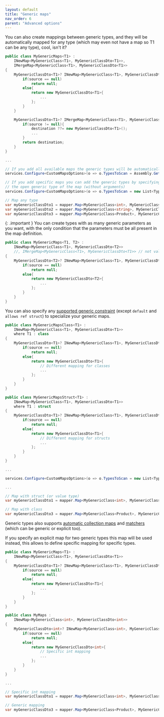 ```yaml
---
layout: default
title: "Generic maps"
nav_order: 6
parent: "Advanced options"
---
```


You can also create mappings between generic types, and they will be automatically mapped for any type (which may even not have a map so T1 can be any type), cool, isn't it?

```csharp
public class MyGenericMaps<T1> :
    INewMap<MyGenericClass<T1>, MyGenericClassDto<T1>>,
    IMergeMap<MyGenericClass<T1>, MyGenericClassDto<T1>>
{
    MyGenericClassDto<T1>? INewMap<MyGenericClass<T1>, MyGenericClassDto<T1>>.Map(MyGenericClass<T1>? source, MappingContext context){
        if(source == null)
            return null;
        else{
            return new MyGenericClassDto<T1>{
                ...
            };
        }
    }

    MyGenericClassDto<T1>? IMergeMap<MyGenericClass<T1>, MyGenericClassDto<T1>>.Map(MyGenericClass<T1>? source, MyGenericClassDto<T1>? destination, MappingContext context){
        if(source != null){
            destination ??= new MyGenericClassDto<T1>();
            ...
        }
        return destination;
    }
}

...

// If you add all available maps the generic types will be automatically included
services.Configure<CustomMapsOptions>(o => o.TypesToScan = Assembly.GetExecutingAssembly().GetTypes().ToList() );

// If you add specific maps you can add the generic types by specifying
// the open generic type of the map (without arguments)
services.Configure<CustomMapsOptions>(o => o.TypesToScan = new List<Type>{ typeof(MyGenericMaps<>), ... });

// Map any type
var myGenericClassDto1 = mapper.Map<MyGenericClass<int>, MyGenericClassDto<int>>(myGenericClass1);
var myGenericClassDto2 = mapper.Map<MyGenericClass<string>, MyGenericClassDto<string>>(myGenericClass2);
var myGenericClassDto3 = mapper.Map<MyGenericClass<Product>, MyGenericClassDto<Product>>(myGenericClass3);
```

{: .important }
You can create types with as many generic parameters as you want, with the only condition that the parameters must be all present in the map definition.

```csharp
public class MyGenericMaps<T1, T2> :
    INewMap<MyGenericClass<T1>, MyGenericClassDto<T2>>
    //, IMergeMap<MyGenericClass<T1>, MyGenericClassDto<T1>> // not valid since it uses only T1
{
    MyGenericClassDto<T2>? INewMap<MyGenericClass<T1>, MyGenericClassDto<T2>>.Map(MyGenericClass<T1>? source, MappingContext context){
        if(source == null)
            return null;
        else{
            return new MyGenericClassDto<T2>{
                ...
            };
        }
    }
}
```

You can also specify any [supported generic constraint](https://learn.microsoft.com/en-us/dotnet/csharp/programming-guide/generics/constraints-on-type-parameters) (except `default` and `allows ref struct`) to specialize your generic maps.

```csharp
public class MyGenericMapsClass<T1> :
    INewMap<MyGenericClass<T1>, MyGenericClassDto<T1>>
    where T1 : class
{
    MyGenericClassDto<T1>? INewMap<MyGenericClass<T1>, MyGenericClassDto<T1>>.Map(MyGenericClass<T1>? source, MappingContext context){
        if(source == null)
            return null;
        else{
            return new MyGenericClassDto<T1>{
                // Different mapping for classes
                ...
            };
        }
    }
}

public class MyGenericMapsStruct<T1> :
    INewMap<MyGenericClass<T1>, MyGenericClassDto<T1>>
    where T1 : struct
{
    MyGenericClassDto<T1>? INewMap<MyGenericClass<T1>, MyGenericClassDto<T1>>.Map(MyGenericClass<T1>? source, MappingContext context){
        if(source == null)
            return null;
        else{
            return new MyGenericClassDto<T1>{
                // Different mapping for structs
                ...
            };
        }
    }
}

...

services.Configure<CustomMapsOptions>(o => o.TypesToScan = new List<Type>{ typeof(MyGenericMapsClass<>), typeof(MyGenericMapsStruct<>), ... });

...

// Map with struct (or value type)
var myGenericClassDto1 = mapper.Map<MyGenericClass<int>, MyGenericClassDto<int>>(myGenericClass1);

// Map with class
var myGenericClassDto3 = mapper.Map<MyGenericClass<Product>, MyGenericClassDto<Product>>(myGenericClass3);
```

Generic types also supports [automatic collection maps](/advanced-options/collection-mapping-and-projection#automatic-collection-maps) and [matchers](/advanced-options/collection-mapping-and-projection#match-elements-in-collections) (which can be generic or explicit too).

If you specify an explicit map for two generic types this map will be used instead, this allows to define specific mapping for specific types.

```csharp
public class MyGenericMaps<T1> :
    INewMap<MyGenericClass<T1>, MyGenericClassDto<T1>>
{
    MyGenericClassDto<T1>? INewMap<MyGenericClass<T1>, MyGenericClassDto<T1>>.Map(MyGenericClass<T1>? source, MappingContext context){
        if(source == null)
            return null;
        else{
            return new MyGenericClassDto<T1>{
                ...
            };
        }
    }
}

public class MyMaps :
    INewMap<MyGenericClass<int>, MyGenericClassDto<int>>
{
    MyGenericClassDto<int>? INewMap<MyGenericClass<int>, MyGenericClassDto<int>>.Map(MyGenericClass<int>? source, MappingContext context){
        if(source == null)
            return null;
        else{
            return new MyGenericClassDto<int>{
                // Specific int mapping
                ...
            };
        }
    }
}

...

// Specific int mapping
var myGenericClassDto1 = mapper.Map<MyGenericClass<int>, MyGenericClassDto<int>>(myGenericClass1);

// Generic mapping
var myGenericClassDto3 = mapper.Map<MyGenericClass<Product>, MyGenericClassDto<Product>>(myGenericClass3);
```